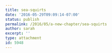 ```yaml
---
title: sea-squirts
date: '2016-05-29T09:09:14-07:00'
status: publish
permalink: /2016/05/a-new-chapter/sea-squirts
author: sarah
excerpt: ''
type: attachment
id: 5948
---
```

<!DOCTYPE html PUBLIC "-//W3C//DTD HTML 4.0 Transitional//EN" "http://www.w3.org/TR/REC-html40/loose.dtd">
<?xml encoding="UTF-8">
